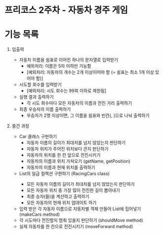 <h1> 프리코스 2주차 - 자동차 경주 게임 </h1>

<h1> 기능 목록 </h1>

1. 입출력
    - 자동차 이름을 쉼표로 이어진 하나의 문자열로 입력받기
        - 예외처리: 이름은 5자 이하만 가능함
        - [예외처리: 자동차의 개수는 2개 이상이어야 함 (= 쉼표는 최소 1개 이상 있어야 함)]
    - 시도할 회수를 입력받기
        - [예외처리: 시도 회수는 99회 이하로 제한됨]
    - 실행 결과 출력하기
        - 각 시도 회수마다 모든 자동차의 이름과 전진 거리 출력하기
    - 최종 우승자의 이름 출력하기
        - 우승자가 2명 이상이면, 그 이름을 쉼표와 빈칸(, )으로 나눠 출력하기 

2. 중간 과정
    - Car 클래스 구현하기
        - 자동차 이름의 길이가 최대치를 넘지 않았는지 판단하기
        - 자동차 위치가 주어진 위치보다 큰지 판단하기 
        - 자동차의 위치를 한 칸 앞으로 전진시키기
        - 자동차의 이름과 위치 가져오기 (getName, getPosition)
        - 자동차의 이름과 현재 위치를 출력하기
    - List<Car>의 일급 컬렉션 구현하기 (RacingCars class)
        - 모든 자동차 이름의 길이가 최대치를 넘지 않았는지 판단하기
        - 모든 자동차 위치 중 가장 많이 전진한 길이 뽑아내기
        - 최종 승자(들)을 계산하고 출력하기 
        - 모든 자동차의 현재 위치 업데이트 하기
    - 입력 받은 각 자동차 이름으로 자동차별 객체 만들어 List<Car>에 집어넣기 (makeCars method)
    - 각 시도마다 전진할지 멈춰 있을지 판단하기 (shouldMove method)
    - 실제 자동차를 한 칸으로 전진시키기 (moveForward method)